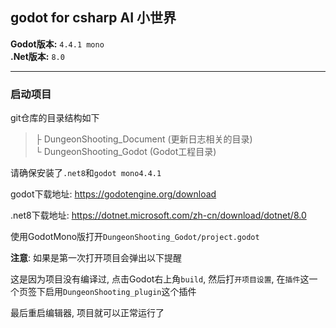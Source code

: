 
## godot for csharp AI 小世界

**Godot版本:** `4.4.1 mono`  
**.Net版本:** `8.0`

---
### 启动项目

git仓库的目录结构如下
> ├ DungeonShooting_Document (更新日志相关的目录)  
> └ DungeonShooting_Godot (Godot工程目录)



请确保安装了`.net8`和`godot mono4.4.1`

godot下载地址: https://godotengine.org/download

.net8下载地址: https://dotnet.microsoft.com/zh-cn/download/dotnet/8.0

使用GodotMono版打开`DungeonShooting_Godot/project.godot`



**注意**: 如果是第一次打开项目会弹出以下提醒

这是因为项目没有编译过, 点击Godot右上角`build`, 然后打`开项目设置`, 在`插件`这一个页签下启用`DungeonShooting_plugin`这个插件

最后重启编辑器, 项目就可以正常运行了

